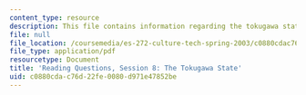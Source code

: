 ```yaml
---
content_type: resource
description: This file contains information regarding the tokugawa state.
file: null
file_location: /coursemedia/es-272-culture-tech-spring-2003/c0880cdac76d22fe0080d971e47852be_MITES_272S03_q08.pdf
file_type: application/pdf
resourcetype: Document
title: 'Reading Questions, Session 8: The Tokugawa State'
uid: c0880cda-c76d-22fe-0080-d971e47852be
---
```

